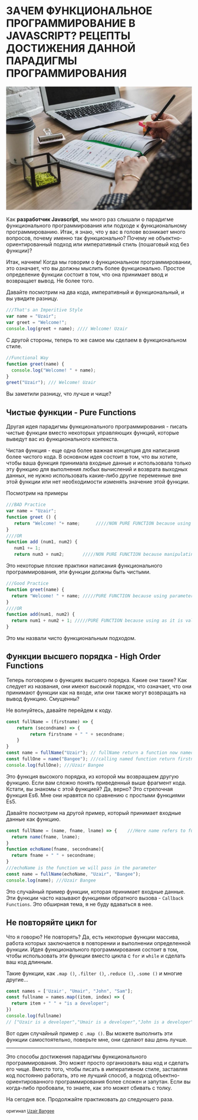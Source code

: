 # **ЗАЧЕМ ФУНКЦИОНАЛЬНОЕ ПРОГРАММИРОВАНИЕ В JAVASCRIPT? РЕЦЕПТЫ ДОСТИЖЕНИЯ ДАННОЙ ПАРАДИГМЫ ПРОГРАММИРОВАНИЯ**

![Logo](img/logo.jpeg)

Как **разработчик Javascript**, мы много раз слышали о парадигме функционального программирования или подходе к функциональному программированию. Итак, я знаю, что у вас в голове возникает много вопросов, почему именно так функционально? Почему не объектно-ориентированный подход или императивный стиль (пошаговый код без функции)?

Итак, начнем! Когда мы говорим о функциональном программировании, это означает, что вы должны мыслить более функционально. Простое определение функции состоит в том, что она принимает ввод и возвращает вывод. Не более того.

Давайте посмотрим на два кода, императивный и функциональный, и вы увидите разницу.

```js
///That's an Imperitive Style
var name = "Uzair";
var greet = "Welcome!";
console.log(greet + name); //// Welcome! Uzair
```

С другой стороны, теперь то же самое мы сделаем в функциональном стиле.

```js
//Functional Way
function greet(name) {
  console.log("Welcome! " + name);
}
greet("Uzair"); /// Welcome! Uzair
```

Вы заметили разницу, что лучше и чище?

## **Чистые функции - Pure Functions**

Другая идея парадигмы функционального программирования - писать чистые функции вместо некоторых управляющих функций, которые выведут вас из функционального контекста.

Чистая функция - еще одна более важная концепция для написания более чистого кода. В основном идея состоит в том, что вы хотите, чтобы ваша функция принимала входные данные и использовала только эту функцию для выполнения любых вычислений и возврата выходных данных, не нужно использовать какие-либо другие переменные вне этой функции или нет необходимости изменять значение этой функции.

Посмотрим на примеры

```js
///BAD Practice
var name = "Uzair";
function greet () {
   return "Welcome! "+ name;      /////NON PURE FUNCTION because using global variable.
}
////OR
function add (num1, num2) {
   num1 += 1;
   return num3 + num2;       /////NON PURE FUNCTION because manipulating the original value;
```

Это некоторые плохие практики написания функционального программирования, эти функции должны быть чистыми.

```js
///Good Practice
function greet(name) {
  return "Welcome! " + name; /////PURE FUNCTION because using parameter (input).
}
////OR
function add(num1, num2) {
  return num1 + num2 + 1; /////PURE FUNCTION because using as it is value of parameter;
}
```

Это мы назвали чисто функциональным подходом.

## **Функции высшего порядка - High Order Functions**
Теперь поговорим о функциях высшего порядка. Какие они такие? Как следует из названия, они имеют высокий порядок, что означает, что они принимают функции как на входе, или они также могут возвращать на вывод функцию. Смущенны?

Не волнуйтесь, давайте перейдем к коду.

```js
const fullName = (firstname) => {
    return (secondname) => {
         return firstname + " " + secondname;
    }
}
const name = fullName("Uzair"); // fullName return a function now named as name.
const fullOne = name("Bangee"); ///calling named function return firstname + " " + secondname
console.log(fullOne); ///Uzair Bangee
```

Это функция высокого порядка, из которой мы возвращаем другую функцию. Если вам сложно понять приведенный выше фрагмент кода. Кстати, вы знакомы с этой функцией? Да, верно? Это стрелочная функция Es6. Мне они нравятся по сравнению с простыми функциями Es5.

Давайте посмотрим на другой пример, который принимает входные данные как функцию.

```js
const fullName = (name, fname, lname) => {    ///Here name refers to function
  return name(fname, lname);
}
function echoName(fname, secondname){  
  return fname + " " + secondname;
}
///echoName is the function we will pass in the parameter
const name = fullName(echoName, "Uzair", "Bangee");
console.log(name); ///Uzair Bangee
```
Это случайный пример функции, которая принимает входные данные. Эти функции часто называют функциями обратного вызова - `Callback Functions`. Это обширная тема, я не буду вдаваться в нее.

## **Не повторяйте цикл for**
Что я говорю? Не повторять? Да, есть некоторые функции массива, работа которых заключается в повторении и выполнении определенной функции. Идея функционального программирования состоит в том, чтобы использовать эти функции вместо цикла с `for` и `while` и сделать ваш код длинным.

Такие функции, как `.map ()`, `.filter ()`, `.reduce ()`, `.some ()` и многие другие…

```js
const names = ['Uzair', "Umair", "John", "Sam"];
const fullname = names.map((item, index) => {
  return item + " " + "is a developer";
})
console.log(fullname)
// ["Uzair is a developer","Umair is a developer","John is a developer","Sam is a developer"]
```
Вот один случайный пример с `.map ()`. Вы можете выполнить эти функции самостоятельно, поверьте мне, они сделают ваш день лучше.

---

Это способы достижения парадигмы функционального программирования. Это может просто организовать ваш код и сделать его чище. Вместо того, чтобы писать в императивном стиле, заставляя код постоянно работать, это не лучший способ, а подход объектно-ориентированного программирования более сложен и запутан. Если вы когда-либо пробовали, то знаете, как это может сбивать с толку.

На сегодня все. Продолжайте практиковать до следующего раза.

<small>оригинал [Uzair Bangee](https://medium.com/@uzairbangee/why-functional-programming-with-javascript-recipes-to-achieve-this-programming-paradigm-a5a8c8b14aae)</small>